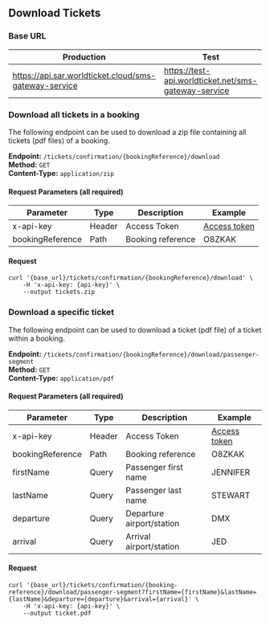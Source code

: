 ## Download Tickets

### Base URL

| Production                                            | Test                                                  |
| ----------------------------------------------------- |-------------------------------------------------------|
| https://api.sar.worldticket.cloud/sms-gateway-service | https://test-api.worldticket.net/sms-gateway-service  |


### Download all tickets in a booking

The following endpoint can be used to download a zip file containing all tickets (pdf files) of a booking.

**Endpoint:** `/tickets/confirmation/{bookingReference}/download`   
**Method:** `GET`  
**Content-Type:** `application/zip`

#### Request Parameters (all required)

| Parameter        | Type   | Description       | Example                  |
|------------------|--------|-------------------|--------------------------|
| x-api-key        | Header | Access Token      | [Access token](#api-key) |
| bookingReference | Path   | Booking reference | O8ZKAK                   |

#### Request

```
curl '{base_url}/tickets/confirmation/{bookingReference}/download' \
    -H 'x-api-key: {api-key}' \
    --output tickets.zip
```

### Download a specific ticket

The following endpoint can be used to download a ticket (pdf file) of a ticket within a booking.

**Endpoint:** `/tickets/confirmation/{bookingReference}/download/passenger-segment`   
**Method:** `GET`  
**Content-Type:** `application/pdf`

#### Request Parameters (all required)

| Parameter        | Type   | Description               | Example                                |
|------------------|--------|---------------------------|----------------------------------------|
| x-api-key        | Header | Access Token              | [Access token](../OTA_API_SAR#api-key) |
| bookingReference | Path   | Booking reference         | O8ZKAK                                 |
| firstName        | Query  | Passenger first name      | JENNIFER                               |
| lastName         | Query  | Passenger last name       | STEWART                                |
| departure        | Query  | Departure airport/station | DMX                                    |
| arrival          | Query  | Arrival airport/station   | JED                                    |

#### Request

```
curl '{base_url}/tickets/confirmation/{booking-reference}/download/passenger-segment?firstName={firstName}&lastName={lastName}&departure={departure}&arrival={arrival}' \
    -H 'x-api-key: {api-key}' \
    --output ticket.pdf
```